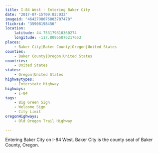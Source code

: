 ```yaml
---
title: I-84 West - Entering Baker City
date: "2017-07-15T09:02:03Z"
imageid: "4642798076003707478"
flickrid: "35908198456"
location:
    latitude: 44.753179310360274
    longitude: -117.80955076217653
places:
    - Baker City|Baker County|Oregon|United States
counties:
    - Baker County|Oregon|United States
countries:
    - United States
states:
    - Oregon|United States
highwaytypes:
    - Interstate Highway
highways:
    - I-84
tags:
    - Big Green Sign
    - Welcome Sign
    - City Limit
oregonHighways:
    - Old Oregon Trail Highway

---
```

Entering Baker City on I-84 West.  Baker City is the county seat of Baker County, Oregon. 